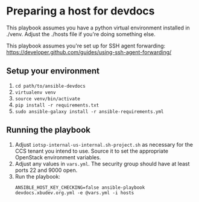 # Preparing a host for devdocs

This playbook assumes you have a python virtual environment installed
in ./venv. Adjust the ./hosts file if you're doing something else.

This playbook assumes you're set up for SSH agent forwarding:
https://developer.github.com/guides/using-ssh-agent-forwarding/

## Setup your environment

1. `cd path/to/ansible-devdocs`
2. `virtualenv venv`
3. `source venv/bin/activate`
4. `pip install -r requirements.txt`
5. `sudo ansible-galaxy install -r ansible-requirements.yml`

## Running the playbook

1. Adjust `iotsp-internal-us-internal.sh-project.sh` as necessary for the CCS
   tenant you intend to use. Source it to set the appropriate OpenStack
   environment variables.
2. Adjust any values in `vars.yml`. The security group should have at least
    ports 22 and 9000 open.
3. Run the playbook:
   ```
   ANSIBLE_HOST_KEY_CHECKING=false ansible-playbook devdocs.xbudev.org.yml -e @vars.yml -i hosts
   ```
